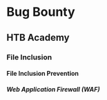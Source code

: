 # Bug Bounty
## HTB Academy
### File Inclusion
#### File Inclusion Prevention
##### Web Application Firewall (WAF)
